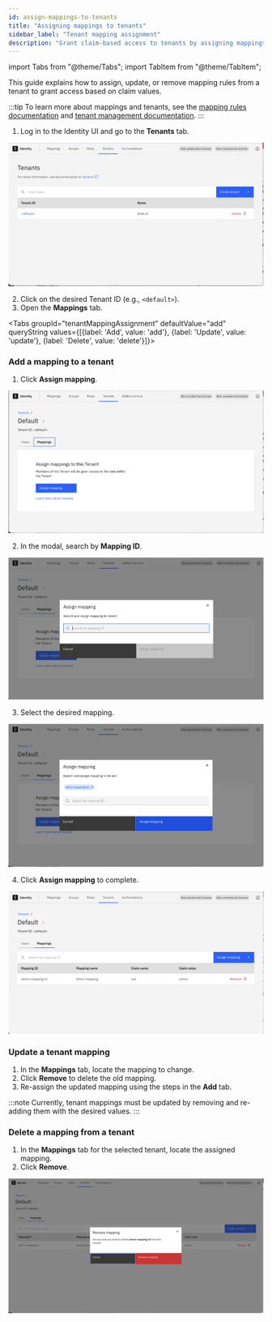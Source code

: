 ```yaml
---
id: assign-mappings-to-tenants
title: "Assigning mappings to tenants"
sidebar_label: "Tenant mapping assignment"
description: "Grant claim-based access to tenants by assigning mappings in the Identity UI."
---
```


import Tabs from "@theme/Tabs";
import TabItem from "@theme/TabItem";

This guide explains how to assign, update, or remove mapping rules from a tenant to grant access based on claim values.

:::tip
To learn more about mappings and tenants, see the [mapping rules documentation](../mapping-rules/managing-mapping-rules.md) and [tenant management documentation](../manage-tenants.md).
:::

1. Log in to the Identity UI and go to the **Tenants** tab.

![tenant-mapping-list](../img/tenant-mapping-list.png)

2. Click on the desired Tenant ID (e.g., `<default>`).
3. Open the **Mappings** tab.

<Tabs groupId="tenantMappingAssignment" defaultValue="add" queryString values={[{label: 'Add', value: 'add'}, {label: 'Update', value: 'update'}, {label: 'Delete', value: 'delete'}]}>

<TabItem value="add">

### Add a mapping to a tenant

1. Click **Assign mapping**.

![tenant-detail-mappings-empty](../img/tenant-detail-mappings-empty.png)

2. In the modal, search by **Mapping ID**.

![tenant-assign-mapping-modal-empty](../img/tenant-assign-mapping-modal-empty.png)

3. Select the desired mapping.

![tenant-assign-mapping-modal-selected](../img/tenant-assign-mapping-modal-selected.png)

4. Click **Assign mapping** to complete.

![tenant-mapping-assigned](../img/tenant-mapping-assigned.png)

</TabItem>

<TabItem value="update">

### Update a tenant mapping

1. In the **Mappings** tab, locate the mapping to change.
2. Click **Remove** to delete the old mapping.
3. Re-assign the updated mapping using the steps in the **Add** tab.

:::note
Currently, tenant mappings must be updated by removing and re-adding them with the desired values.
:::

</TabItem>

<TabItem value="delete">

### Delete a mapping from a tenant

1. In the **Mappings** tab for the selected tenant, locate the assigned mapping.
2. Click **Remove**.

![remove-tenant-mapping](../img/remove-tenant-mapping.png)

</TabItem>

</Tabs>
